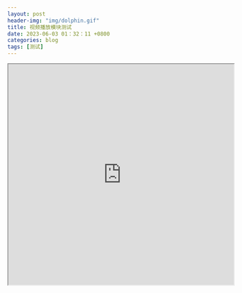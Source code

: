 ```yaml
---
layout: post
header-img: "img/dolphin.gif" 
title: 视频播放模块测试
date: 2023-06-03 01：32：11 +0800
categories: blog
tags: [测试]
---
```


<iframe height=498 width=510 src="https://m.bilibili.com/video/BV1M64y1o77U"></iframe>